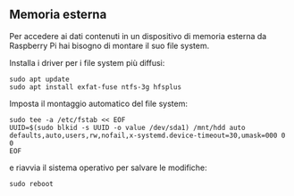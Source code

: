 ## Memoria esterna

Per accedere ai dati contenuti in un dispositivo di memoria esterna da Raspberry Pi hai bisogno di montare il suo file system.

Installa i driver per i file system più diffusi:
```
sudo apt update
sudo apt install exfat-fuse ntfs-3g hfsplus
```

Imposta il montaggio automatico del file system:
```
sudo tee -a /etc/fstab << EOF
UUID=$(sudo blkid -s UUID -o value /dev/sda1) /mnt/hdd auto defaults,auto,users,rw,nofail,x-systemd.device-timeout=30,umask=000 0 0
EOF
```

e riavvia il sistema operativo per salvare le modifiche:
```
sudo reboot
```
